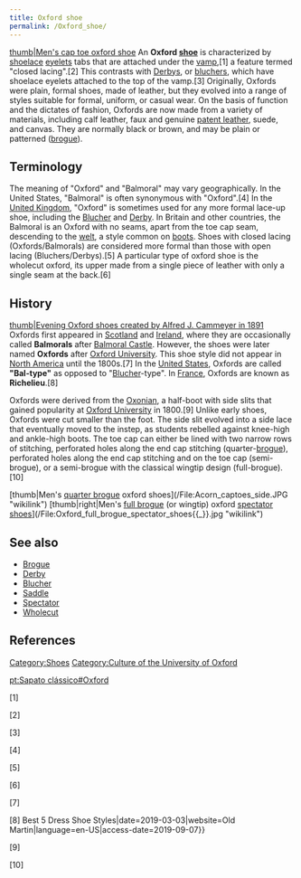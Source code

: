 ```yaml
---
title: Oxford shoe
permalink: /Oxford_shoe/
---
```


[thumb\|Men's cap toe oxford shoe](/File:Oxford_shoe1.jpg "wikilink") An
**Oxford [shoe](/shoe "wikilink")** is characterized by
[shoelace](/shoelace "wikilink") [eyelets](/eyelets "wikilink") tabs
that are attached under the [vamp](/Shoe#Construction "wikilink"),[1] a
feature termed "closed lacing".[2] This contrasts with
[Derbys](/Derby_shoe "wikilink"), or [bluchers](/bluchers "wikilink"),
which have shoelace eyelets attached to the top of the vamp.[3]
Originally, Oxfords were plain, formal shoes, made of leather, but they
evolved into a range of styles suitable for formal, uniform, or casual
wear. On the basis of function and the dictates of fashion, Oxfords are
now made from a variety of materials, including calf leather, faux and
genuine [patent leather](/patent_leather "wikilink"), suede, and canvas.
They are normally black or brown, and may be plain or patterned
([brogue](/Brogue_shoe "wikilink")).

## Terminology

The meaning of "Oxford" and "Balmoral" may vary geographically. In the
United States, "Balmoral" is often synonymous with "Oxford".[4] In the
[United Kingdom](/United_Kingdom "wikilink"), "Oxford" is sometimes used
for any more formal lace-up shoe, including the
[Blucher](/Blucher_shoe "wikilink") and [Derby](/Derby_shoe "wikilink").
In Britain and other countries, the Balmoral is an Oxford with no seams,
apart from the toe cap seam, descending to the
[welt](/Welt_(shoe) "wikilink"), a style common on
[boots](/boot "wikilink"). Shoes with closed lacing (Oxfords/Balmorals)
are considered more formal than those with open lacing
(Bluchers/Derbys).[5] A particular type of oxford shoe is the wholecut
oxford, its upper made from a single piece of leather with only a single
seam at the back.[6]

## History

[thumb\|Evening Oxford shoes created by Alfred J. Cammeyer in
1891](/File:Evening_oxfords_MET_52.108.8a-b_CP4.jpg "wikilink") Oxfords
first appeared in [Scotland](/Scotland "wikilink") and
[Ireland](/Ireland "wikilink"), where they are occasionally called
**Balmorals** after [Balmoral Castle](/Balmoral_Castle "wikilink").
However, the shoes were later named **Oxfords** after [Oxford
University](/Oxford_University "wikilink"). This shoe style did not
appear in [North America](/North_America "wikilink") until the 1800s.[7]
In the [United States](/United_States "wikilink"), Oxfords are called
**"Bal-type"** as opposed to "[Blucher](/Blucher_shoe "wikilink")-type".
In [France](/France "wikilink"), Oxfords are known as **Richelieu**.[8]

Oxfords were derived from the [Oxonian](/Oxonian_(shoe) "wikilink"), a
half-boot with side slits that gained popularity at [Oxford
University](/Oxford_University "wikilink") in 1800.[9] Unlike early
shoes, Oxfords were cut smaller than the foot. The side slit evolved
into a side lace that eventually moved to the instep, as students
rebelled against knee-high and ankle-high boots. The toe cap can either
be lined with two narrow rows of stitching, perforated holes along the
end cap stitching (quarter-[brogue](/brogue "wikilink")), perforated
holes along the end cap stitching and on the toe cap (semi-brogue), or a
semi-brogue with the classical wingtip design (full-brogue).[10]

[thumb\|Men's [quarter brogue](Brogue_shoe#Quarter_brogues "wikilink")
oxford shoes](/File:Acorn_captoes_side.JPG "wikilink")
[thumb\|right\|Men's [full
brogue](Brogue_shoe#Full_brogues_(or_Wingtips) "wikilink") (or wingtip)
oxford [spectator
shoes](/spectator_shoes "wikilink")](/File:Oxford_full_brogue_spectator_shoes{{_}}.jpg "wikilink")

## See also

-   [Brogue](/Brogue_shoe "wikilink")
-   [Derby](/Derby_shoe "wikilink")
-   [Blucher](/Blucher_shoe "wikilink")
-   [Saddle](/Saddle_shoe "wikilink")
-   [Spectator](/Spectator_shoe "wikilink")
-   [Wholecut](/Wholecut "wikilink")

## References

[Category:Shoes](/Category:Shoes "wikilink") [Category:Culture of the
University of
Oxford](/Category:Culture_of_the_University_of_Oxford "wikilink")

[pt:Sapato clássico#Oxford](/pt:Sapato_clássico#Oxford "wikilink")

[1]

[2]

[3]

[4]

[5]

[6]

[7]

[8] Best 5 Dress Shoe Styles\|date=2019-03-03\|website=Old
Martin\|language=en-US\|access-date=2019-09-07}}

[9]

[10]